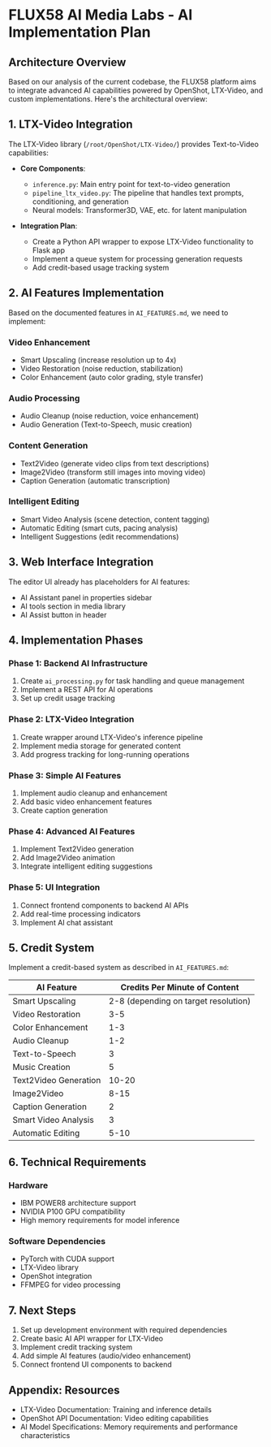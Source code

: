 # FLUX58 AI Media Labs - AI Implementation Plan

## Architecture Overview

Based on our analysis of the current codebase, the FLUX58 platform aims to integrate advanced AI capabilities powered by OpenShot, LTX-Video, and custom implementations. Here's the architectural overview:

## 1. LTX-Video Integration

The LTX-Video library (`/root/OpenShot/LTX-Video/`) provides Text-to-Video capabilities:

- **Core Components**:
  - `inference.py`: Main entry point for text-to-video generation
  - `pipeline_ltx_video.py`: The pipeline that handles text prompts, conditioning, and generation
  - Neural models: Transformer3D, VAE, etc. for latent manipulation

- **Integration Plan**:
  - Create a Python API wrapper to expose LTX-Video functionality to Flask app
  - Implement a queue system for processing generation requests
  - Add credit-based usage tracking system

## 2. AI Features Implementation

Based on the documented features in `AI_FEATURES.md`, we need to implement:

### Video Enhancement
- Smart Upscaling (increase resolution up to 4x)
- Video Restoration (noise reduction, stabilization)
- Color Enhancement (auto color grading, style transfer)

### Audio Processing
- Audio Cleanup (noise reduction, voice enhancement)
- Audio Generation (Text-to-Speech, music creation)

### Content Generation
- Text2Video (generate video clips from text descriptions)
- Image2Video (transform still images into moving video)
- Caption Generation (automatic transcription)

### Intelligent Editing
- Smart Video Analysis (scene detection, content tagging)
- Automatic Editing (smart cuts, pacing analysis)
- Intelligent Suggestions (edit recommendations)

## 3. Web Interface Integration

The editor UI already has placeholders for AI features:

- AI Assistant panel in properties sidebar
- AI tools section in media library
- AI Assist button in header

## 4. Implementation Phases

### Phase 1: Backend AI Infrastructure
1. Create `ai_processing.py` for task handling and queue management
2. Implement a REST API for AI operations
3. Set up credit usage tracking

### Phase 2: LTX-Video Integration
1. Create wrapper around LTX-Video's inference pipeline
2. Implement media storage for generated content
3. Add progress tracking for long-running operations

### Phase 3: Simple AI Features
1. Implement audio cleanup and enhancement
2. Add basic video enhancement features
3. Create caption generation

### Phase 4: Advanced AI Features
1. Implement Text2Video generation
2. Add Image2Video animation
3. Integrate intelligent editing suggestions

### Phase 5: UI Integration
1. Connect frontend components to backend AI APIs
2. Add real-time processing indicators
3. Implement AI chat assistant

## 5. Credit System

Implement a credit-based system as described in `AI_FEATURES.md`:

| AI Feature | Credits Per Minute of Content |
|------------|-------------------------------|
| Smart Upscaling | 2-8 (depending on target resolution) |
| Video Restoration | 3-5 |
| Color Enhancement | 1-3 |
| Audio Cleanup | 1-2 |
| Text-to-Speech | 3 |
| Music Creation | 5 |
| Text2Video Generation | 10-20 |
| Image2Video | 8-15 |
| Caption Generation | 2 |
| Smart Video Analysis | 3 |
| Automatic Editing | 5-10 |

## 6. Technical Requirements

### Hardware
- IBM POWER8 architecture support
- NVIDIA P100 GPU compatibility
- High memory requirements for model inference

### Software Dependencies
- PyTorch with CUDA support
- LTX-Video library
- OpenShot integration
- FFMPEG for video processing

## 7. Next Steps

1. Set up development environment with required dependencies
2. Create basic AI API wrapper for LTX-Video
3. Implement credit tracking system
4. Add simple AI features (audio/video enhancement)
5. Connect frontend UI components to backend

## Appendix: Resources

- LTX-Video Documentation: Training and inference details
- OpenShot API Documentation: Video editing capabilities
- AI Model Specifications: Memory requirements and performance characteristics